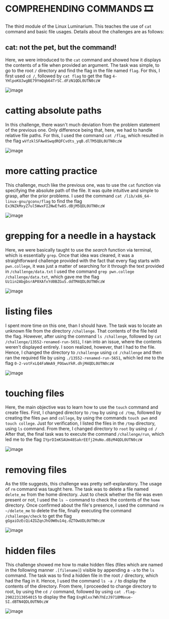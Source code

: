 # COMPREHENDING COMMANDS 🎞️
The third module of the Linux Luminarium. This teaches the use of ```cat``` command and basic file usages. Details about the challenges are as follows:

## cat: not the pet, but the command!
Here, we were introduced to the ```cat``` command and showed how it displays the contents of a file when provided an argument. The task was simple, to go to the root `/`
directory and find the flag in the file named `flag`. For this, I first used ```cd /```, followed by ```cat flag``` to get the flag 
`4-YHlpoKUJwgBE79YmQqb64TrSC.dFzN1QDL0UTN0czW`

![image](https://github.com/user-attachments/assets/b9a18695-2b97-4ddd-b185-b2e7986b7f66)

# catting absolute paths
In this challenge, there wasn't much deviation from the problem statement of the previous one. Only difference being that, here, we had to handle relative file paths. For
this, I used the command ```cat /flag```, which resulted in the flag `wVfzklSFAw0SwqdRQFCvdts_yqB.dlTM5QDL0UTN0czW`

![image](https://github.com/user-attachments/assets/6e560940-cc36-46e9-abc7-233eee9f6e11)

# more catting practice
This challenge, much like the previous one, was to use the `cat` function via specifying the absolute path of the file. It was quite intuitive and simple to grasp, after the
prior problems. I used the command ```cat /lib/x86_64-linux-gnu/gconv/flag``` to find the flag `Ex3NZkMxyZ7ul5WwxFI2NwEfw8S.dBjM5QDL0UTN0czW`

![image](https://github.com/user-attachments/assets/b8bc3319-a5f3-4f95-a99a-d3e508696a44)

# grepping for a needle in a haystack
Here, we were basically taught to use the *search* function via terminal, which is essentially `grep`. Once that idea was cleared, it was a straightforward challenge
provided with the fact that every flag starts with `pwn.college`, it was just a matter of searching for it through the text provided in `/challenge/data.txt`
I used the command ```grep pwn.college /challenge/data.txt```, which gave me the flag `Uz1in2AbgbsrAP0XAfxYd0BZGuS.ddTM4QDL0UTN0czW`

![image](https://github.com/user-attachments/assets/fd7778ae-d90d-470b-8c50-a13f4dbb6122)

# listing files
I spent more time on this one, than I should have. The task was to locate an unknown file from the directory `/challenge`. That contents of the file held the flag.
However, after using the command ```ls /challenge```, followed by ```cat /challenge/13552-renamed-run-5651```, I ran into an issue, where the contents weren't displayed
entirely. I soon realized, however, that I had to the file. Hence, I changed the directory to `/challenge` using ```cd /challenge``` and then ran the required file by
using ```./13552-renamed-run-5651```, which led me to the flag `0-2-votFxLQ4FaNmA9_POGwuYkR.dhjM4QDL0UTN0czW`

![image](https://github.com/user-attachments/assets/e7e14eda-89bc-4a83-b233-57283fe3359f)

# touching files
Here, the main objective was to learn how to use the `touch` command and create files. First, I changed directory to `/tmp` by using ```cd /tmp```, followed by creating the files `pwn` and `college`, by using the commands ```touch pwn``` and ```touch college```. Just for verification, I listed the files in the `/tmp` directory, using ```ls``` command. From there, I changed directory to `root` by using ```cd /``` After that, the final task was to execute the command ```/challenge/run```, which led me to the flag `IYprDImKSAUm48SakrEEfj2HuNo.dBzM4QDL0UTN0czW`

![image](https://github.com/user-attachments/assets/3df31ae3-811e-44bc-8277-838c668a3e64)

# removing files
As the title suggests, this challenge was pretty self-explanatory. The usage of `rm` command was taught here. The task was to delete a file named `delete_me` from the home directory. Just to check whether the file was even present or not, I used the ```ls ~``` command to check the contents of the `home` directory. Once confirmed about the file's presence, I used the command ```rm ~/delete_me``` to delete the file, finally executing the command ```/challenge/check``` to get the flag `gGgaiOzEcQi4ZGZqnJhG9W0u14q.dZTOwUDL0UTN0czW`

![image](https://github.com/user-attachments/assets/71bfe758-39dd-4eec-a051-28c323cd57f3)

# hidden files
This challenge showed me how to make hidden files (files which are named in the following manner `.[filename]`) visible by appending a `-a` to the `ls` command. The task was to find a hidden file in the root `/` directory, which had the flag in it. Hence, I used the command ```ls -a /``` to display the contents of the directory. From there, I proceeded to change directory to root, by using the ```cd /``` command, followed by using ```cat .flag-29022313054015``` to display the flag `EngNlxx7Wh7hEzJ9718MNxue-SI.dBTN4QDL0UTN0czW`

![image](https://github.com/user-attachments/assets/3989248e-bd12-4a1b-81d4-4ac87b158bcf)
